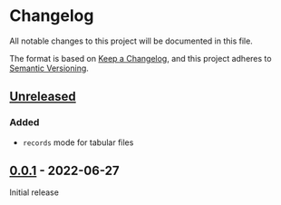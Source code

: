 # Changelog
All notable changes to this project will be documented in this file.

The format is based on [Keep a Changelog](https://keepachangelog.com/en/1.0.0/),
and this project adheres to [Semantic Versioning](https://semver.org/spec/v2.0.0.html).

## [Unreleased]

### Added
* `records` mode for tabular files

## [0.0.1] - 2022-06-27

Initial release

[Unreleased]: https://github.com/fmatter/writio/compare/v0.0.1...HEAD
[0.0.1]: https://github.com/fmatter/writio/compare/v0.0.1...v0.0.1